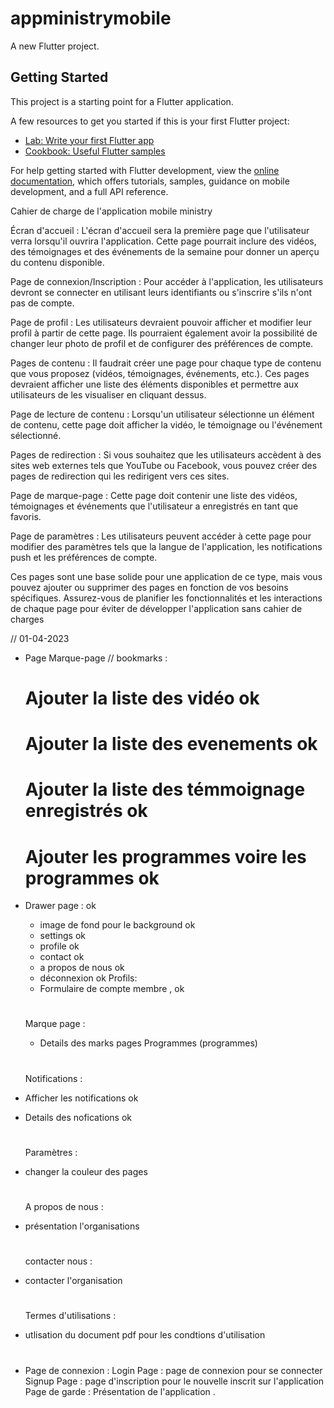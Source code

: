 # appministrymobile

A new Flutter project.

## Getting Started

This project is a starting point for a Flutter application.

A few resources to get you started if this is your first Flutter project:

- [Lab: Write your first Flutter app](https://docs.flutter.dev/get-started/codelab)
- [Cookbook: Useful Flutter samples](https://docs.flutter.dev/cookbook)

For help getting started with Flutter development, view the
[online documentation](https://docs.flutter.dev/), which offers tutorials,
samples, guidance on mobile development, and a full API reference.


Cahier de charge de l'application mobile ministry

Écran d'accueil : L'écran d'accueil sera la première page que l'utilisateur verra lorsqu'il ouvrira l'application. Cette page pourrait inclure des vidéos, des témoignages et des événements de la semaine pour donner un aperçu du contenu disponible.

Page de connexion/Inscription : Pour accéder à l'application, les utilisateurs devront se connecter en utilisant leurs identifiants ou s'inscrire s'ils n'ont pas de compte.

Page de profil : Les utilisateurs devraient pouvoir afficher et modifier leur profil à partir de cette page. Ils pourraient également avoir la possibilité de changer leur photo de profil et de configurer des préférences de compte.

Pages de contenu : Il faudrait créer une page pour chaque type de contenu que vous proposez (vidéos, témoignages, événements, etc.). Ces pages devraient afficher une liste des éléments disponibles et permettre aux utilisateurs de les visualiser en cliquant dessus.

Page de lecture de contenu : Lorsqu'un utilisateur sélectionne un élément de contenu, cette page doit afficher la vidéo, le témoignage ou l'événement sélectionné.

Pages de redirection : Si vous souhaitez que les utilisateurs accèdent à des sites web externes tels que YouTube ou Facebook, vous pouvez créer des pages de redirection qui les redirigent vers ces sites.

Page de marque-page : Cette page doit contenir une liste des vidéos, témoignages et événements que l'utilisateur a enregistrés en tant que favoris.

Page de paramètres : Les utilisateurs peuvent accéder à cette page pour modifier des paramètres tels que la langue de l'application, les notifications push et les préférences de compte.

Ces pages sont une base solide pour une application de ce type, mais vous pouvez ajouter ou supprimer des pages en fonction de vos besoins spécifiques. Assurez-vous de planifier les fonctionnalités et les interactions de chaque page pour éviter de développer l'application sans cahier de charges


// 01-04-2023
- Page Marque-page // bookmarks : 
  # Ajouter la liste des vidéo ok
  # Ajouter la liste des evenements ok
  # Ajouter la liste des témmoignage enregistrés ok
  # Ajouter les programmes voire les programmes ok
- Drawer page : ok 
     - image de fond pour le background ok
     - settings ok
     - profile ok
     - contact ok
     - a propos de nous ok
     - déconnexion ok
  Profils: 
     - Formulaire de compte membre , ok 
   #
  Marque page : 
     - Details des marks pages Programmes (programmes) 
   #
  Notifications :
- Afficher les notifications ok
- Details des nofications ok
   #
  Paramètres :
- changer la couleur des pages 
   #
  A propos de nous :
- présentation l'organisations 
   #
  contacter nous :
- contacter l'organisation 
   #
  Termes d'utilisations :
- utlisation du document pdf pour les condtions d'utilisation 
   #


- Page de connexion : 
  Login Page : page de connexion pour se connecter 
  Signup Page : page d'inscription pour le nouvelle inscrit sur l'application 
  Page de garde :  Présentation de l'application .
  